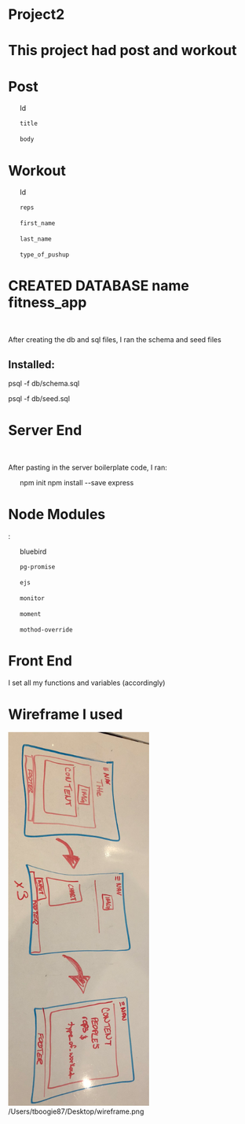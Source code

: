 # Project2

<h1>This project had post and workout</h1>

<h1>Post</h1>

<ul>    
    Id
    
    title
    
    body
</ul>

<h1>Workout</h1>
<ul>   
    Id
    
    reps
    
    first_name
    
    last_name
    
    type_of_pushup
</ul>
    
<h1>CREATED DATABASE name fitness_app</h1>
<br>
    <p>After creating the db and sql files, I ran the schema and seed files</p>

<h2>Installed:</h2>
    <p>psql -f db/schema.sql</p>
    <p>psql -f db/seed.sql</p>

<h1>Server End</h1>
<br>
    <p>After pasting in the server boilerplate code, I ran:</p>
<ul>
    npm init
    npm install --save express
</ul>

<h1>Node Modules</h1>:

<ul>    
    bluebird
    
    pg-promise
    
    ejs
    
    monitor
    
    moment
    
    mothod-override
</ul>

<h1>Front End</h1>
    <p> I set all my functions and variables (accordingly)</p>

<h1>Wireframe I used</h1>   
    <img src="wireframe.png" />
    <!-- <p>![wireframe](desktop/wireframe.jpg)</p> -->
    /Users/tboogie87/Desktop/wireframe.png
